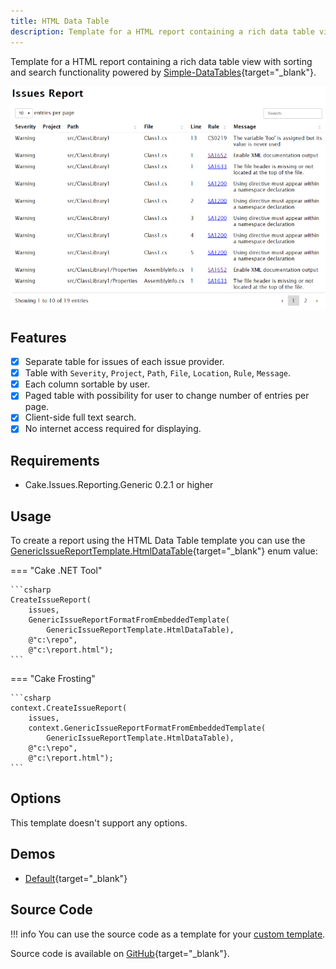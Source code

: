 ```yaml
---
title: HTML Data Table
description: Template for a HTML report containing a rich data table view with sorting and search functionality.
---
```


Template for a HTML report containing a rich data table view with sorting and search functionality powered by
[Simple-DataTables](https://github.com/fiduswriter/Simple-DataTables){target="_blank"}.

![HTML Data Table](htmldatatable01.png "HTML Data Table")

## Features

- [x] Separate table for issues of each issue provider.
- [x] Table with `Severity`, `Project`, `Path`, `File`, `Location`, `Rule`, `Message`.
- [x] Each column sortable by user.
- [x] Paged table with possibility for user to change number of entries per page.
- [x] Client-side full text search.
- [x] No internet access required for displaying.

## Requirements

* Cake.Issues.Reporting.Generic 0.2.1 or higher

## Usage

To create a report using the HTML Data Table template you can use the
[GenericIssueReportTemplate.HtmlDataTable](https://cakebuild.net/api/Cake.Issues.Reporting.Generic/GenericIssueReportTemplate/62ADE81F){target="_blank"}
enum value:

=== "Cake .NET Tool"

    ```csharp
    CreateIssueReport(
        issues,
        GenericIssueReportFormatFromEmbeddedTemplate(
            GenericIssueReportTemplate.HtmlDataTable),
        @"c:\repo",
        @"c:\report.html");
    ```

=== "Cake Frosting"

    ```csharp
    context.CreateIssueReport(
        issues,
        context.GenericIssueReportFormatFromEmbeddedTemplate(
            GenericIssueReportTemplate.HtmlDataTable),
        @"c:\repo",
        @"c:\report.html");
    ```

## Options

This template doesn't support any options.

## Demos

* [Default](htmldatatable-demo-default.html){target="_blank"}

## Source Code

!!! info
    You can use the source code as a template for your [custom template].

Source code is available on [GitHub](https://github.com/cake-contrib/Cake.Issues.Reporting.Generic/blob/develop/src/Cake.Issues.Reporting.Generic/Templates/DataTable.cshtml){target="_blank"}.

[custom template]: ../examples/custom-template.md
